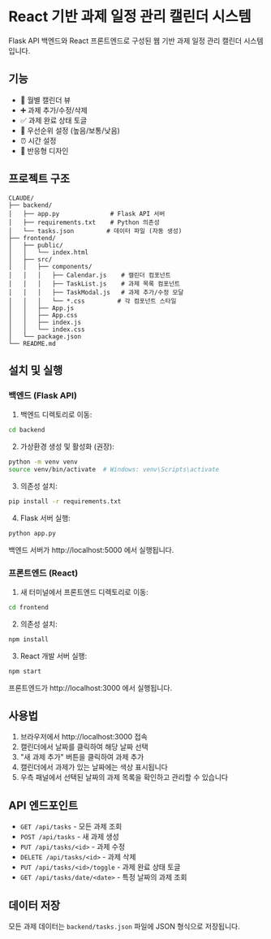 # React 기반 과제 일정 관리 캘린더 시스템

Flask API 백엔드와 React 프론트엔드로 구성된 웹 기반 과제 일정 관리 캘린더 시스템입니다.

## 기능

- 📅 월별 캘린더 뷰
- ➕ 과제 추가/수정/삭제
- ✅ 과제 완료 상태 토글
- 🎯 우선순위 설정 (높음/보통/낮음)
- ⏰ 시간 설정
- 📱 반응형 디자인

## 프로젝트 구조

```
CLAUDE/
├── backend/
│   ├── app.py              # Flask API 서버
│   ├── requirements.txt    # Python 의존성
│   └── tasks.json         # 데이터 파일 (자동 생성)
├── frontend/
│   ├── public/
│   │   └── index.html
│   ├── src/
│   │   ├── components/
│   │   │   ├── Calendar.js    # 캘린더 컴포넌트
│   │   │   ├── TaskList.js    # 과제 목록 컴포넌트
│   │   │   ├── TaskModal.js   # 과제 추가/수정 모달
│   │   │   └── *.css         # 각 컴포넌트 스타일
│   │   ├── App.js
│   │   ├── App.css
│   │   ├── index.js
│   │   └── index.css
│   └── package.json
└── README.md
```

## 설치 및 실행

### 백엔드 (Flask API)

1. 백엔드 디렉토리로 이동:
```bash
cd backend
```

2. 가상환경 생성 및 활성화 (권장):
```bash
python -m venv venv
source venv/bin/activate  # Windows: venv\Scripts\activate
```

3. 의존성 설치:
```bash
pip install -r requirements.txt
```

4. Flask 서버 실행:
```bash
python app.py
```

백엔드 서버가 http://localhost:5000 에서 실행됩니다.

### 프론트엔드 (React)

1. 새 터미널에서 프론트엔드 디렉토리로 이동:
```bash
cd frontend
```

2. 의존성 설치:
```bash
npm install
```

3. React 개발 서버 실행:
```bash
npm start
```

프론트엔드가 http://localhost:3000 에서 실행됩니다.

## 사용법

1. 브라우저에서 http://localhost:3000 접속
2. 캘린더에서 날짜를 클릭하여 해당 날짜 선택
3. "새 과제 추가" 버튼을 클릭하여 과제 추가
4. 캘린더에서 과제가 있는 날짜에는 색상 표시됩니다
5. 우측 패널에서 선택된 날짜의 과제 목록을 확인하고 관리할 수 있습니다

## API 엔드포인트

- `GET /api/tasks` - 모든 과제 조회
- `POST /api/tasks` - 새 과제 생성
- `PUT /api/tasks/<id>` - 과제 수정
- `DELETE /api/tasks/<id>` - 과제 삭제
- `PUT /api/tasks/<id>/toggle` - 과제 완료 상태 토글
- `GET /api/tasks/date/<date>` - 특정 날짜의 과제 조회

## 데이터 저장

모든 과제 데이터는 `backend/tasks.json` 파일에 JSON 형식으로 저장됩니다.